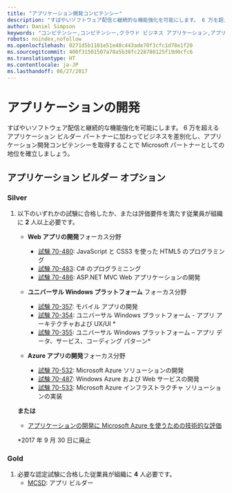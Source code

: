 ```yaml
---
title: "アプリケーション開発コンピテンシー"
description: "すばやいソフトウェア配信と継続的な機能強化を可能にします。 6 万を超えるアプリケーション ビルダー パートナーに加わってビジネスを差別化し、アプリケーション開発コンピテンシーを取得することで Microsoft パートナーとしての地位を確立しましょう。"
author: Daniel Simpson
keywords: "コンピテンシー,コンピテンシー,クラウド ビジネス アプリケーション,アプリケーション開発"
robots: noindex,nofollow
ms.openlocfilehash: 0271d5b1101e51e48c443ade70f3cfc1d78e1f20
ms.sourcegitcommit: 400f31501507a78a5b38fc228780125f19d0cfc6
ms.translationtype: HT
ms.contentlocale: ja-JP
ms.lasthandoff: 06/27/2017
---
```

# <a name="application-development"></a>アプリケーションの開発 

すばやいソフトウェア配信と継続的な機能強化を可能にします。 6 万を超えるアプリケーション ビルダー パートナーに加わってビジネスを差別化し、アプリケーション開発コンピテンシーを取得することで Microsoft パートナーとしての地位を確立しましょう。

## <a name="application-builder-option"></a>アプリケーション ビルダー オプション

### <a name="silver"></a>Silver
1. 以下のいずれかの試験に合格したか、または評価要件を満たす従業員が組織に **2** 人以上必要です。

    - **Web アプリの開発**フォーカス分野
        - [試験 70-480](https://www.microsoft.com/en-us/learning/exam-70-480.aspx): JavaScript と CSS3 を使った HTML5 のプログラミング  
        - [試験 70-483](https://www.microsoft.com/en-us/learning/exam-70-483.aspx): C# のプログラミニング 
        - [試験 70-486](https://www.microsoft.com/en-us/learning/exam-70-486.aspx): ASP.NET MVC Web アプリケーションの開発  

    - **ユニバーサル Windows プラットフォーム** フォーカス分野
        - [試験 70-357](https://www.microsoft.com/en-us/learning/exam-70-357.aspx): モバイル アプリの開発 
        - [試験 70-354](https://www.microsoft.com/en-us/learning/exam-70-354.aspx): ユニバーサル Windows プラットフォーム - アプリ アーキテクチャおよび UX/UI *  
        - [試験 70-355](https://www.microsoft.com/en-us/learning/exam-70-355.aspx): ユニバーサル Windows プラットフォーム – アプリ データ、サービス、コーディング パターン*  

    - **Azure アプリの開発**フォーカス分野
        - [試験 70-532](https://www.microsoft.com/en-us/learning/exam-70-532.aspx): Microsoft Azure ソリューションの開発 
        - [試験 70-487](https://www.microsoft.com/en-us/learning/exam-70-487.aspx): Windows Azure および Web サービスの開発
        - [試験 70-533](https://www.microsoft.com/en-us/learning/exam-70-533.aspx): Microsoft Azure インフラストラクチャ ソリューションの実装   

    **または** 

    -  [アプリケーションの開発に Microsoft Azure を使うための技術的な評価](https://partneruniversity.microsoft.com/?whr=uri:MicrosoftAccount&courseId=12213&scoId=lyCxoLBVB_4105299993)
    
    *2017 年 9 月 30 日に廃止  

### <a name="gold"></a>Gold
1. 必要な認定試験に合格した従業員が組織に **4** 人必要です。
    - [MCSD](https://www.microsoft.com/en-us/learning/mcsd-app-builder-certification.aspx): アプリ ビルダー 
